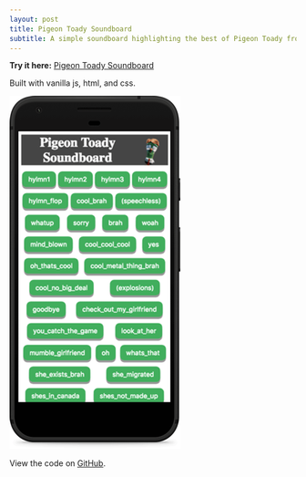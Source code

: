 ```yaml
---
layout: post
title: Pigeon Toady Soundboard 
subtitle: A simple soundboard highlighting the best of Pigeon Toady from the movie Storks.
---
```


**Try it here:** [Pigeon Toady Soundboard](/PigeonToady/)

Built with vanilla js, html, and css.

[![Pigeon Toady Soundboard Screenshot](/img/PigeonToady.png)](/PigeonToady/)

View the code on [GitHub](https://github.com/lwilli/PigeonToady).
